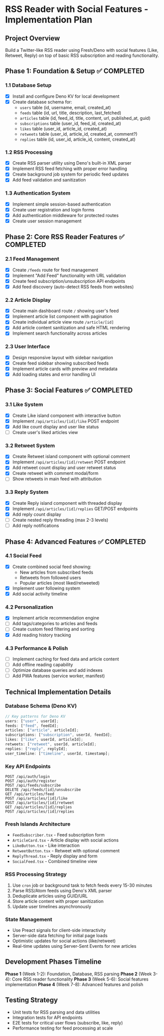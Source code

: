 # RSS Reader with Social Features - Implementation Plan

## Project Overview

Build a Twitter-like RSS reader using Fresh/Deno with social features (Like,
Retweet, Reply) on top of basic RSS subscription and reading functionality.

## Phase 1: Foundation & Setup ✅ COMPLETED

### 1.1 Database Setup

- [x] Install and configure Deno KV for local development
- [x] Create database schema for:
  - `users` table (id, username, email, created_at)
  - `feeds` table (id, url, title, description, last_fetched)
  - `articles` table (id, feed_id, title, content, url, published_at, guid)
  - `subscriptions` table (user_id, feed_id, created_at)
  - `likes` table (user_id, article_id, created_at)
  - `retweets` table (user_id, article_id, created_at, comment?)
  - `replies` table (id, user_id, article_id, content, created_at)

### 1.2 RSS Processing

- [x] Create RSS parser utility using Deno's built-in XML parser
- [x] Implement RSS feed fetching with proper error handling
- [x] Create background job system for periodic feed updates
- [x] Add feed validation and sanitization

### 1.3 Authentication System

- [x] Implement simple session-based authentication
- [x] Create user registration and login forms
- [x] Add authentication middleware for protected routes
- [x] Create user session management

## Phase 2: Core RSS Reader Features ✅ COMPLETED

### 2.1 Feed Management

- [x] Create `/feeds` route for feed management
- [x] Implement "Add Feed" functionality with URL validation
- [x] Create feed subscription/unsubscription API endpoints
- [x] Add feed discovery (auto-detect RSS feeds from websites)

### 2.2 Article Display

- [x] Create main dashboard route `/` showing user's feed
- [x] Implement article list component with pagination
- [x] Create individual article view route `/article/[id]`
- [x] Add article content sanitization and safe HTML rendering
- [x] Implement search functionality across articles

### 2.3 User Interface

- [x] Design responsive layout with sidebar navigation
- [x] Create feed sidebar showing subscribed feeds
- [x] Implement article cards with preview and metadata
- [x] Add loading states and error handling UI

## Phase 3: Social Features ✅ COMPLETED

### 3.1 Like System

- [x] Create Like island component with interactive button
- [x] Implement `/api/articles/[id]/like` POST endpoint
- [x] Add like count display and user like status
- [ ] Create user's liked articles view

### 3.2 Retweet System

- [x] Create Retweet island component with optional comment
- [x] Implement `/api/articles/[id]/retweet` POST endpoint
- [x] Add retweet count display and user retweet status
- [x] Create retweet with comment modal/form
- [ ] Show retweets in main feed with attribution

### 3.3 Reply System

- [x] Create Reply island component with threaded display
- [x] Implement `/api/articles/[id]/replies` GET/POST endpoints
- [x] Add reply count display
- [ ] Create nested reply threading (max 2-3 levels)
- [ ] Add reply notifications

## Phase 4: Advanced Features ✅ COMPLETED

### 4.1 Social Feed

- [x] Create combined social feed showing:
  - New articles from subscribed feeds
  - Retweets from followed users
  - Popular articles (most liked/retweeted)
- [x] Implement user following system
- [x] Add social activity timeline

### 4.2 Personalization

- [x] Implement article recommendation engine
- [ ] Add tags/categories to articles and feeds
- [ ] Create custom feed filtering and sorting
- [x] Add reading history tracking

### 4.3 Performance & Polish

- [ ] Implement caching for feed data and article content
- [ ] Add offline reading capability
- [ ] Optimize database queries and add indexes
- [ ] Add PWA features (service worker, manifest)

## Technical Implementation Details

### Database Schema (Deno KV)

```typescript
// Key patterns for Deno KV
users: ["user", userId];
feeds: ["feed", feedId];
articles: ["article", articleId];
subscriptions: ["subscription", userId, feedId];
likes: ["like", userId, articleId];
retweets: ["retweet", userId, articleId];
replies: ["reply", replyId];
user_timeline: ["timeline", userId, timestamp];
```

### Key API Endpoints

```
POST /api/auth/login
POST /api/auth/register
POST /api/feeds/subscribe
DELETE /api/feeds/[id]/unsubscribe
GET /api/articles/feed
POST /api/articles/[id]/like
POST /api/articles/[id]/retweet
GET /api/articles/[id]/replies
POST /api/articles/[id]/replies
```

### Fresh Islands Architecture

- `FeedSubscriber.tsx` - Feed subscription form
- `ArticleCard.tsx` - Article display with social actions
- `LikeButton.tsx` - Like interaction
- `RetweetButton.tsx` - Retweet with optional comment
- `ReplyThread.tsx` - Reply display and form
- `SocialFeed.tsx` - Combined timeline view

### RSS Processing Strategy

1. Use `cron` job or background task to fetch feeds every 15-30 minutes
2. Parse RSS/Atom feeds using Deno's XML parser
3. Deduplicate articles using GUID/URL
4. Store article content with proper sanitization
5. Update user timelines asynchronously

### State Management

- Use Preact signals for client-side interactivity
- Server-side data fetching for initial page loads
- Optimistic updates for social actions (like/retweet)
- Real-time updates using Server-Sent Events for new articles

## Development Phases Timeline

**Phase 1** (Week 1-2): Foundation, Database, RSS parsing **Phase 2** (Week
3-4): Core RSS reader functionality **Phase 3** (Week 5-6): Social features
implementation **Phase 4** (Week 7-8): Advanced features and polish

## Testing Strategy

- Unit tests for RSS parsing and data utilities
- Integration tests for API endpoints
- E2E tests for critical user flows (subscribe, like, reply)
- Performance testing for feed processing at scale
